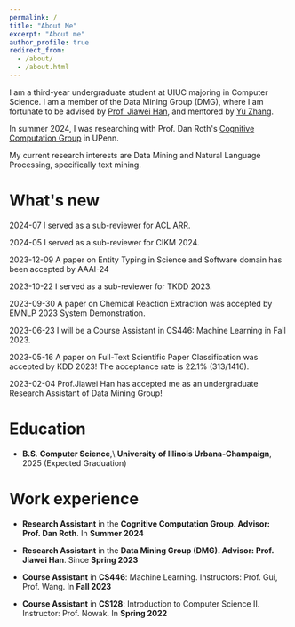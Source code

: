 ```yaml
---
permalink: /
title: "About Me"
excerpt: "About me"
author_profile: true
redirect_from: 
  - /about/
  - /about.html
---
```


I am a third-year undergraduate student at UIUC majoring in Computer Science.
I am a member of the Data Mining Group (DMG), where I am fortunate to be advised by [Prof. Jiawei Han](http://hanj.cs.illinois.edu/), and mentored by [Yu Zhang](https://yuzhimanhua.github.io/). 

In summer 2024, I was researching with Prof. Dan Roth's [Cognitive Computation Group](https://cogcomp.seas.upenn.edu/) in UPenn.

My current research interests are Data Mining and Natural Language Processing, specifically text mining.

What's new
======
2024-07 I served as a sub-reviewer for ACL ARR. 

2024-05 I served as a sub-reviewer for CIKM 2024. 

2023-12-09 A paper on Entity Typing in Science and Software domain has been accepted by AAAI-24

2023-10-22 I served as a sub-reviewer for TKDD 2023.

2023-09-30 A paper on Chemical Reaction Extraction was accepted by EMNLP 2023 System Demonstration.

2023-06-23 I will be a Course Assistant in CS446: Machine Learning in Fall 2023.

2023-05-16 A paper on Full-Text Scientific Paper Classification was accepted by KDD 2023! The acceptance rate is 22.1% (313/1416).

2023-02-04 Prof.Jiawei Han has accepted me as an undergraduate Research Assistant of Data Mining Group! 


Education
======
* **B.S**. **Computer Science**,\\
  **University of Illinois Urbana-Champaign**, 2025 (Expected Graduation)

Work experience
======
* **Research Assistant** in the **Cognitive Computation Group. Advisor: Prof. Dan Roth**. In **Summer 2024**

* **Research Assistant** in the **Data Mining Group (DMG). Advisor: Prof. Jiawei Han**. Since **Spring 2023**

* **Course Assistant** in **CS446**: Machine Learning. Instructors: Prof. Gui, Prof. Wang. In **Fall 2023**

* **Course Assistant** in **CS128**: Introduction to Computer Science II. Instructor: Prof. Nowak. In **Spring 2022**
